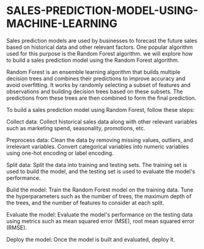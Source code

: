 # SALES-PREDICTION-MODEL-USING-MACHINE-LEARNING


Sales prediction models are used by businesses to forecast the future sales based on historical data and other relevant factors. One popular algorithm used for this purpose is the Random Forest algorithm. we will explore how to build a sales prediction model using the Random Forest algorithm.

Random Forest is an ensemble learning algorithm that builds multiple decision trees and combines their predictions to improve accuracy and avoid overfitting. It works by randomly selecting a subset of features and observations and building decision trees based on these subsets. The predictions from these trees are then combined to form the final prediction.

To build a sales prediction model using Random Forest, follow these steps:

Collect data: Collect historical sales data along with other relevant variables such as marketing spend, seasonality, promotions, etc.

Preprocess data: Clean the data by removing missing values, outliers, and irrelevant variables. Convert categorical variables into numeric variables using one-hot encoding or label encoding.

Split data: Split the data into training and testing sets. The training set is used to build the model, and the testing set is used to evaluate the model's performance.

Build the model: Train the Random Forest model on the training data. Tune the hyperparameters such as the number of trees, the maximum depth of the trees, and the number of features to consider at each split.

Evaluate the model: Evaluate the model's performance on the testing data using metrics such as mean squared error (MSE), root mean squared error (RMSE).

Deploy the model: Once the model is built and evaluated, deploy it.
